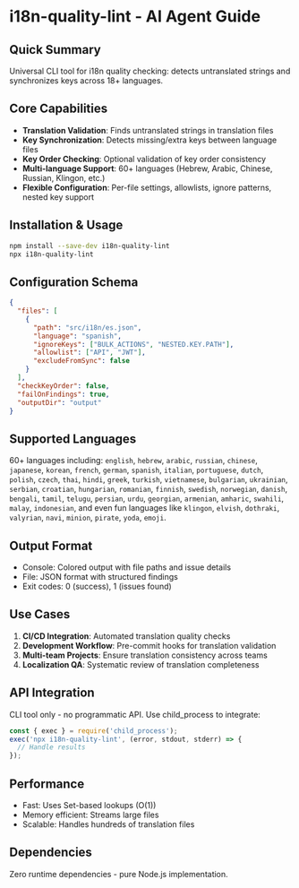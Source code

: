 # i18n-quality-lint - AI Agent Guide

## Quick Summary
Universal CLI tool for i18n quality checking: detects untranslated strings and synchronizes keys across 18+ languages.

## Core Capabilities
- **Translation Validation**: Finds untranslated strings in translation files
- **Key Synchronization**: Detects missing/extra keys between language files
- **Key Order Checking**: Optional validation of key order consistency  
- **Multi-language Support**: 60+ languages (Hebrew, Arabic, Chinese, Russian, Klingon, etc.)
- **Flexible Configuration**: Per-file settings, allowlists, ignore patterns, nested key support

## Installation & Usage
```bash
npm install --save-dev i18n-quality-lint
npx i18n-quality-lint
```

## Configuration Schema
```json
{
  "files": [
    {
      "path": "src/i18n/es.json",
      "language": "spanish",
      "ignoreKeys": ["BULK_ACTIONS", "NESTED.KEY.PATH"],
      "allowlist": ["API", "JWT"],
      "excludeFromSync": false
    }
  ],
  "checkKeyOrder": false,
  "failOnFindings": true,
  "outputDir": "output"
}
```

## Supported Languages
60+ languages including: `english`, `hebrew`, `arabic`, `russian`, `chinese`, `japanese`, `korean`, `french`, `german`, `spanish`, `italian`, `portuguese`, `dutch`, `polish`, `czech`, `thai`, `hindi`, `greek`, `turkish`, `vietnamese`, `bulgarian`, `ukrainian`, `serbian`, `croatian`, `hungarian`, `romanian`, `finnish`, `swedish`, `norwegian`, `danish`, `bengali`, `tamil`, `telugu`, `persian`, `urdu`, `georgian`, `armenian`, `amharic`, `swahili`, `malay`, `indonesian`, and even fun languages like `klingon`, `elvish`, `dothraki`, `valyrian`, `navi`, `minion`, `pirate`, `yoda`, `emoji`.

## Output Format
- Console: Colored output with file paths and issue details
- File: JSON format with structured findings
- Exit codes: 0 (success), 1 (issues found)

## Use Cases
1. **CI/CD Integration**: Automated translation quality checks
2. **Development Workflow**: Pre-commit hooks for translation validation
3. **Multi-team Projects**: Ensure translation consistency across teams
4. **Localization QA**: Systematic review of translation completeness

## API Integration
CLI tool only - no programmatic API. Use child_process to integrate:
```javascript
const { exec } = require('child_process');
exec('npx i18n-quality-lint', (error, stdout, stderr) => {
  // Handle results
});
```

## Performance
- Fast: Uses Set-based lookups (O(1))
- Memory efficient: Streams large files
- Scalable: Handles hundreds of translation files

## Dependencies
Zero runtime dependencies - pure Node.js implementation.